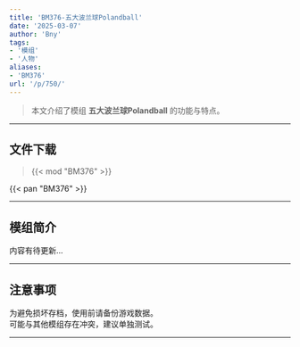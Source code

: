 ```yaml
---
title: 'BM376-五大波兰球Polandball'
date: '2025-03-07'
author: 'Bny'
tags:
- '模组'
- '人物'
aliases:
- 'BM376'
url: '/p/750/'
---
```


> 本文介绍了模组 **五大波兰球Polandball** 的功能与特点。

---

## 文件下载  

> {{< mod "BM376" >}}  

{{< pan "BM376" >}}  

---

## 模组简介

>  
内容有待更新...  

---

## 注意事项

>  
为避免损坏存档，使用前请备份游戏数据。  
可能与其他模组存在冲突，建议单独测试。  

---

